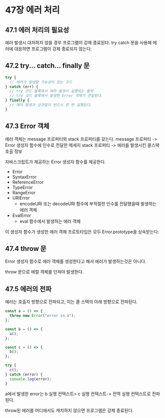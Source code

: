 # 47장 에러 처리

## 47.1 에러 처리의 필요성

에러 발생시 대처하지 않을 경우 프로그램이 강제 종료된다.
try catch 문을 사용해 에러에 대응하면 프로그램이 강제 종료되지 않는다.

## 47.2 try... catch... finally 문

```javascript
try {
  // 에러가 발생할 가능성이 있는 코드
} catch (err) {
  // try 코드 블록에서 에러 발생시 실행되는 블럭
  // try 코드 블록에서 발생한 Error 객체가 전달된다.
} finally {
  // 에러 발생과 상관없이 반드시 한 번 실행된다.
}
```

## 47.3 Error 객체

에러 객체는 message 프로퍼티와 stack 프로퍼티를 갖는다.
message 프로퍼티 -> Error 생성자 함수에 인수로 전달한 메세지
stack 프로퍼티 -> 에러를 발생시킨 콜스택 호출 정보

자바스크립트가 제공하는 Error 생성자 함수를 제공한다.

- Error
- SyntaxError
- ReferenceError
- TypeError
- RangeError
- URIError
  - encodeURI 또는 decodeURI 함수에 부적절한 인수를 전달했을때 발생하는 에러 객체
- EvalError
  - eval 함수에서 발생하는 에러 객체

이 생성자 함수가 생성한 에러 객체 프로토타입은 모두 Error.prototype을 상속받는다.

## 47.4 throw 문

Error 생성자 함수로 에러 객체를 생성한다고 해서 에러가 발생하는것은 아니다.

throw 문으로 에럴 객체를 던져야 발생한다.

## 47.5 에러의 전파

에러는 호출자 방향으로 전파되고, 이는 콜 스택의 아래 방향으로 전파된다.

```javascript
const a = () => {
  throw new Error("error in a");
};

const b = () => {
  a();
};

const c = () => {
  b();
};

try {
  c();
} catch (error) {
  console.log(error);
}
```

a에서 발생한 error는 b 실행 컨텍스트> c 실행 컨텍스트-> 전역 실행 컨텍스트로 전파된다.

throw된 에러를 어디에서도 캐치하지 않으면 프로그램은 강제 종료된다.
